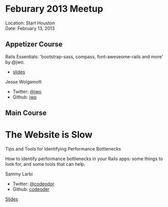 Feburary 2013 Meetup
==================

Location: Start Houston  
Date: February 13, 2013

Appetizer Course
----------------

Rails Essentials: 'bootstrap-sass, compass, font-aweseome-rails and more' by @jwo.
 * [slides](https://speakerdeck.com/jwo/essential-gems-ui-kit)

Jesse Wolgamott
 * Twitter: [@jwo](http://twitter.com/jwo)
 * Github: [jwo](http://github.com/jwo)

Main Course
-----------

The Website is Slow
====================================

Tips and Tools for Identifying Performance Bottlenecks

How to identify performance bottlenecks in your Rails apps: some things to look for, and some tools that can help.

Sammy Larbi
 * Twitter: [@codeodor](http://twitter.com/codeodor)
 * Github: [codeoder](http://github.com/codeodor)

[Slides](http://codeodor.github.com/TheWebsitesSlow/)

